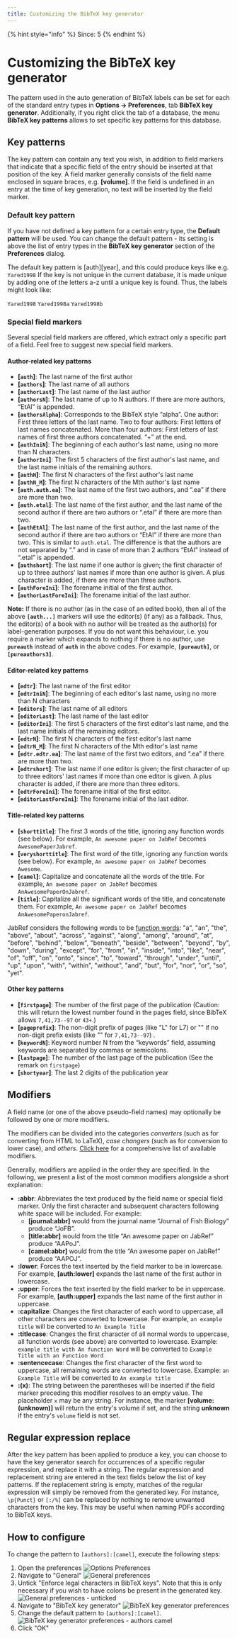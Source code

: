 ```yaml
---
title: Customizing the BibTeX key generator
---
```

{% hint style="info" %}
Since: 5
{% endhint %}

# Customizing the BibTeX key generator

The pattern used in the auto generation of BibTeX labels can be set for each of the standard entry types in **Options → Preferences**, tab **BibTeX key generator**. Additionally, if you right click the tab of a database, the menu **BibTeX key patterns** allows to set specific key patterns for this database.

## Key patterns

The key pattern can contain any text you wish, in addition to field markers that indicate that a specific field of the entry should be inserted at that position of the key. A field marker generally consists of the field name enclosed in square braces, e.g. **\[volume\]**. If the field is undefined in an entry at the time of key generation, no text will be inserted by the field marker.

### Default key pattern

If you have not defined a key pattern for a certain entry type, the **Default pattern** will be used. You can change the default pattern - its setting is above the list of entry types in the **BibTeX key generator** section of the **Preferences** dialog.

The default key pattern is \[auth\]\[year\], and this could produce keys like e.g. `Yared1998` If the key is not unique in the current database, it is made unique by adding one of the letters a-z until a unique key is found. Thus, the labels might look like:

`Yared1998` `Yared1998a` `Yared1998b`

### Special field markers

Several special field markers are offered, which extract only a specific part of a field. Feel free to suggest new special field markers.

#### Author-related key patterns

* **\[`auth`\]**: The last name of the first author
* **\[`authors`\]**: The last name of all authors
* **\[`authorLast`\]**: The last name of the last author
* **\[`authorsN`\]**: The last name of up to N authors. If there are more authors, “EtAl” is appended.
* **\[`authorsAlpha`\]**: Corresponds to the BibTeX style “alpha”. One author: First three letters of the last name. Two to four authors: First letters of last names concatenated. More than four authors: First letters of last names of first three authors concatenated. “+” at the end.
* **\[`authIniN`\]**: The beginning of each author's last name, using no more than N characters.
* **\[`authorIni`\]**: The first 5 characters of the first author's last name, and the last name initials of the remaining authors.
* **\[`authN`\]**: The first N characters of the first author's last name
* **\[`authN_M`\]**: The first N characters of the Mth author's last name
* **\[`auth.auth.ea`\]**: The last name of the first two authors, and “.ea” if there are more than two.
* **\[`auth.etal`\]**: The last name of the first author, and the last name of the second author if there are two authors or “.etal” if there are more than two.
* **\[`authEtAl`\]**: The last name of the first author, and the last name of the second author if there are two authors or “EtAl” if there are more than two. This is similar to `auth.etal`. The difference is that the authors are not separated by “.” and in case of more than 2 authors “EtAl” instead of “.etal” is appended.
* **\[`authshort`\]**: The last name if one author is given; the first character of up to three authors' last names if more than one author is given. A plus character is added, if there are more than three authors.
* **\[`authForeIni`\]**: The forename initial of the first author.
* **\[`authorLastForeIni`\]**: The forename initial of the last author.

**Note:** If there is no author \(as in the case of an edited book\), then all of the above **`[auth...]`** markers will use the editor\(s\) \(if any\) as a fallback. Thus, the editor\(s\) of a book with no author will be treated as the author\(s\) for label-generation purposes. If you do not want this behaviour, i.e. you require a marker which expands to nothing if there is no author, use **`pureauth`** instead of **`auth`** in the above codes. For example, **`[pureauth]`**, or **`[pureauthors3]`**.

#### Editor-related key patterns

* **\[`edtr`\]**: The last name of the first editor
* **\[`edtrIniN`\]**: The beginning of each editor's last name, using no more than N characters
* **\[`editors`\]**: The last name of all editors
* **\[`editorLast`\]**: The last name of the last editor
* **\[`editorIni`\]**: The first 5 characters of the first editor's last name, and the last name initials of the remaining editors.
* **\[`edtrN`\]**: The first N characters of the first editor's last name
* **\[`edtrN_M`\]**: The first N characters of the Mth editor's last name
* **\[`edtr.edtr.ea`\]**: The last name of the first two editors, and “.ea” if there are more than two.
* **\[`edtrshort`\]**: The last name if one editor is given; the first character of up to three editors' last names if more than one editor is given. A plus character is added, if there are more than three editors.
* **\[`edtrForeIni`\]**: The forename initial of the first editor.
* **\[`editorLastForeIni`\]**: The forename initial of the last editor.

#### Title-related key patterns

* **\[`shorttitle`\]**: The first 3 words of the title, ignoring any function words \(see below\). For example, `An awesome paper on JabRef` becomes `AwesomePaperJabref`.
* **\[`veryshorttitle`\]**: The first word of the title, ignoring any function words \(see below\). For example, `An awesome paper on JabRef` becomes `Awesome`.
* **\[`camel`\]**: Capitalize and concatenate all the words of the title. For example, `An awesome paper on JabRef` becomes `AnAwesomePaperOnJabref`.
* **\[`title`\]**:  Capitalize all the significant words of the title, and concatenate them. For example, `An awesome paper on JabRef` becomes `AnAwesomePaperonJabref`.

JabRef considers the following words to be [function words](https://en.wikipedia.org/wiki/Function_word): "a", "an", "the", "above", "about", "across", "against", "along", "among", "around", "at", "before", "behind", "below", "beneath", "beside", "between", "beyond", "by", "down", "during", "except", "for", "from", "in", "inside", "into", "like", "near", "of", "off", "on", "onto", "since", "to", "toward", "through", "under", "until", "up", "upon", "with", "within", "without", "and", "but", "for", "nor", "or", "so", "yet".

#### Other key patterns

* **\[`firstpage`\]**: The number of the first page of the publication \(Caution: this will return the lowest number found in the pages field, since BibTeX allows `7,41,73--97` or `43+`.\)
* **\[`pageprefix`\]**: The non-digit prefix of pages \(like "L" for L7\) or "" if no non-digit prefix exists \(like "" for `7,41,73--97`\) .
* **\[`keywordN`\]**: Keyword number N from the “keywords” field, assuming keywords are separated by commas or semicolons.
* **\[`lastpage`\]**: The number of the last page of the publication \(See the remark on `firstpage`\)
* **\[`shortyear`\]**: The last 2 digits of the publication year

## Modifiers

A field name \(or one of the above pseudo-field names\) may optionally be followed by one or more modifiers.

The modifiers can be divided into the categories _converters_ \(such as for converting from HTML to LaTeX\), _case changers_ \(such as for conversion to lower case\), and _others_. [Click here](https://github.com/JabRef/jabref/blob/7895ae07443612c63fee950ddee88650fecb4d91/src/main/java/org/jabref/logic/formatter/Formatters.java#L35-L64) for a comprehensive list of available modifiers.

Generally, modifiers are applied in the order they are specified. In the following, we present a list of the most common modifiers alongside a short explanation:

* **:abbr**: Abbreviates the text produced by the field name or special field marker. Only the first character and subsequent characters following white space will be included. For example:
  * **\[journal:abbr\]** would from the journal name “Journal of Fish Biology” produce “JoFB”.
  * **\[title:abbr\]** would from the title “An awesome paper on JabRef” produce “AAPoJ”.
  * **\[camel:abbr\]** would from the title “An awesome paper on JabRef” produce “AAPOJ”.
* **:lower**: Forces the text inserted by the field marker to be in lowercase. For example, **\[auth:lower\]** expands the last name of the first author in lowercase.
* **:upper**: Forces the text inserted by the field marker to be in uppercase. For example, **\[auth:upper\]** expands the last name of the first author in uppercase.
* **:capitalize**: Changes the first character of each word to uppercase, all other characters are converted to lowercase. For example, `an example title` will be converted to `An Example Title`
* **:titlecase**: Changes the first character of all normal words to uppercase, all function words \(see above\) are converted to lowercase. Example: `example title with An function Word` will be converted to `Example Title with an Function Word`
* **:sentencecase**: Changes the first character of the first word to uppercase, all remaining words are converted to lowercase. Example: `an Example Title` will be converted to `An example title`
* **:\(x\)**: The string between the parentheses will be inserted if the field marker preceding this modifier resolves to an empty value. The placeholder `x` may be any string. For instance, the marker **\[volume:\(unknown\)\]** will return the entry's volume if set, and the string **unknown** if the entry's `volume` field is not set.

## Regular expression replace

After the key pattern has been applied to produce a key, you can choose to have the key generator search for occurrences of a specific regular expression, and replace it with a string. The regular expression and replacement string are entered in the text fields below the list of key patterns. If the replacement string is empty, matches of the regular expression will simply be removed from the generated key. For instance, `\p{Punct}` or `[:/%]` can be replaced by nothing to remove unwanted characters from the key. This may be useful when naming PDFs according to BibTeX keys.

## How to configure

To change the pattern to `[authors]:[camel]`, execute the following steps:

1. Open the preferences ![Options Preferences](../../.gitbook/assets/optionspreferences.png)
2. Navigate to "General" ![General preferences](../../.gitbook/assets/preferences-general.png)
3. Untick "Enforce legal characters in BibTeX keys". Note that this is only necessary if you wish to have colons be present in the generated key. ![General preferences - unticked](../../.gitbook/assets/preferences-general-unticked.png)
4. Navigate to "BibTeX key generator" ![BibTeX key generator preferences](../../.gitbook/assets/preferences-bibtex-key-generator.png)
5. Change the default pattern to `[authors]:[camel]`. ![BibTeX key generator preferences - authors camel](../../.gitbook/assets/preferences-bibtex-key-generator-authors-camel.png)
6. Click "OK"


